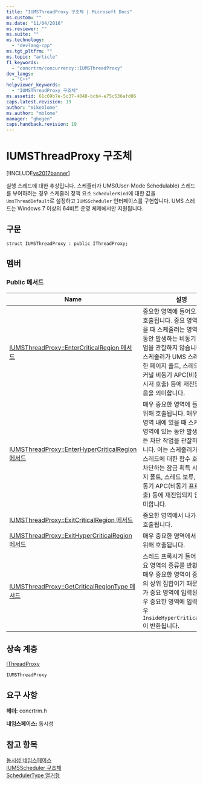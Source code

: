 ```yaml
---
title: "IUMSThreadProxy 구조체 | Microsoft Docs"
ms.custom: ""
ms.date: "11/04/2016"
ms.reviewer: ""
ms.suite: ""
ms.technology: 
  - "devlang-cpp"
ms.tgt_pltfrm: ""
ms.topic: "article"
f1_keywords: 
  - "concrtrm/concurrency::IUMSThreadProxy"
dev_langs: 
  - "C++"
helpviewer_keywords: 
  - "IUMSThreadProxy 구조체"
ms.assetid: 61c69b7e-5c37-4048-bcb4-e75c536afd86
caps.latest.revision: 19
author: "mikeblome"
ms.author: "mblome"
manager: "ghogen"
caps.handback.revision: 19
---
```

# IUMSThreadProxy 구조체
[!INCLUDE[vs2017banner](../../../assembler/inline/includes/vs2017banner.md)]

실행 스레드에 대한 추상입니다.  스케줄러가 UMS\(User\-Mode Schedulable\) 스레드를 부여하려는 경우 스케줄러 정책 요소 `SchedulerKind`에 대한 값을 `UmsThreadDefault`로 설정하고 `IUMSScheduler` 인터페이스를 구현합니다.  UMS 스레드는 Windows 7 이상의 64비트 운영 체제에서만 지원됩니다.  
  
## 구문  
  
```  
struct IUMSThreadProxy : public IThreadProxy;  
```  
  
## 멤버  
  
### Public 메서드  
  
|Name|설명|  
|----------|--------|  
|[IUMSThreadProxy::EnterCriticalRegion 메서드](../Topic/IUMSThreadProxy::EnterCriticalRegion%20Method.md)|중요한 영역에 들어오기 위해 호출됩니다.  중요 영역 내에 있을 때 스케줄러는 영역에 있는 동안 발생하는 비동기 차단 작업을 관찰하지 않습니다.  이는 스케줄러가 UMS 스레드에 대한 페이지 폴트, 스레드 보류, 커널 비동기 APC\(비동기 프로시저 호출\) 등에 재진입되지 않음을 의미합니다.|  
|[IUMSThreadProxy::EnterHyperCriticalRegion 메서드](../Topic/IUMSThreadProxy::EnterHyperCriticalRegion%20Method.md)|매우 중요한 영역에 들어오기 위해 호출됩니다.  매우 중요한 영역 내에 있을 때 스케줄러는 영역에 있는 동안 발생하는 모든 차단 작업을 관찰하지 않습니다.  이는 스케줄러가 UMS 스레드에 대한 함수 호출 차단, 차단하는 잠금 획득 시도, 페이지 폴트, 스레드 보류, 커널 비동기 APC\(비동기 프로시저 호출\) 등에 재진입되지 않음을 의미합니다.|  
|[IUMSThreadProxy::ExitCriticalRegion 메서드](../Topic/IUMSThreadProxy::ExitCriticalRegion%20Method.md)|중요한 영역에서 나가기 위해 호출됩니다.|  
|[IUMSThreadProxy::ExitHyperCriticalRegion 메서드](../Topic/IUMSThreadProxy::ExitHyperCriticalRegion%20Method.md)|매우 중요한 영역에서 나가기 위해 호출됩니다.|  
|[IUMSThreadProxy::GetCriticalRegionType 메서드](../Topic/IUMSThreadProxy::GetCriticalRegionType%20Method.md)|스레드 프록시가 들어 있는 중요 영역의 종류를 반환합니다.  매우 중요한 영역이 중요 영역의 상위 집합이기 때문에 코드가 중요 영역에 입력된 다음 매우 중요한 영역에 입력되는 경우 `InsideHyperCriticalRegion`이 반환됩니다.|  
  
## 상속 계층  
 [IThreadProxy](../../../parallel/concrt/reference/ithreadproxy-structure.md)  
  
 `IUMSThreadProxy`  
  
## 요구 사항  
 **헤더:** concrtrm.h  
  
 **네임스페이스:** 동시성  
  
## 참고 항목  
 [동시성 네임스페이스](../../../parallel/concrt/reference/concurrency-namespace.md)   
 [IUMSScheduler 구조체](../../../parallel/concrt/reference/iumsscheduler-structure.md)   
 [SchedulerType 열거형](../Topic/SchedulerType%20Enumeration.md)